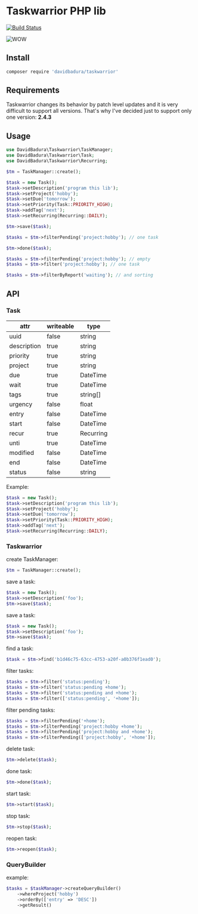# Taskwarrior PHP lib

[![Build Status](https://travis-ci.org/DavidBadura/Taskwarrior.svg?branch=master)](https://travis-ci.org/DavidBadura/Taskwarrior)

![WOW](http://i.imgur.com/mvSQh0M.gif)

## Install

```bash
composer require 'davidbadura/taskwarrior'
```

## Requirements

Taskwarrior changes its behavior by patch level updates and it is very difficult to support all versions.
That's why I've decided just to support only one version: **2.4.3**

## Usage

```php
use DavidBadura\Taskwarrior\TaskManager;
use DavidBadura\Taskwarrior\Task;
use DavidBadura\Taskwarrior\Recurring;

$tm = TaskManager::create();

$task = new Task();
$task->setDescription('program this lib');
$task->setProject('hobby');
$task->setDue('tomorrow');
$task->setPriority(Task::PRIORITY_HIGH);
$task->addTag('next');
$task->setRecurring(Recurring::DAILY);

$tm->save($task);

$tasks = $tm->filterPending('project:hobby'); // one task

$tm->done($task);

$tasks = $tm->filterPending('project:hobby'); // empty
$tasks = $tm->filter('project:hobby'); // one task

$tasks = $tm->filterByReport('waiting'); // and sorting
```

## API

### Task

|attr|writeable|type|
|----|---------|----|
|uuid|false|string|
|description|true|string|
|priority|true|string|
|project|true|string|
|due|true|DateTime|
|wait|true|DateTime|
|tags|true|string[]|
|urgency|false|float|
|entry|false|DateTime|
|start|false|DateTime|
|recur|true|Recurring|
|unti|true|DateTime|
|modified|false|DateTime|
|end|false|DateTime|
|status|false|string|

Example:

```php
$task = new Task();
$task->setDescription('program this lib');
$task->setProject('hobby');
$task->setDue('tomorrow');
$task->setPriority(Task::PRIORITY_HIGH);
$task->addTag('next');
$task->setRecurring(Recurring::DAILY);
```

### Taskwarrior

create TaskManager:

```php
$tm = TaskManager::create();
```

save a task:

```php
$task = new Task();
$task->setDescription('foo');
$tm->save($task);
```

save a task:

```php
$task = new Task();
$task->setDescription('foo');
$tm->save($task);
```

find a task:

```php
$task = $tm->find('b1d46c75-63cc-4753-a20f-a0b376f1ead0');
```

filter tasks:

```php
$tasks = $tm->filter('status:pending');
$tasks = $tm->filter('status:pending +home');
$tasks = $tm->filter('status:pending and +home');
$tasks = $tm->filter(['status:pending', '+home']);
```

filter pending tasks:

```php
$tasks = $tm->filterPending('+home');
$tasks = $tm->filterPending('project:hobby +home');
$tasks = $tm->filterPending('project:hobby and +home');
$tasks = $tm->filterPending(['project:hobby', '+home']);
```

delete task:

```php
$tm->delete($task);
```

done task:

```php
$tm->done($task);
```

start task:

```php
$tm->start($task);
```

stop task:

```php
$tm->stop($task);
```

reopen task:

```php
$tm->reopen($task);
```

### QueryBuilder

example:

```php
$tasks = $taskManager->createQueryBuilder()
    ->whereProject('hobby')
    ->orderBy(['entry' => 'DESC'])
    ->getResult()
```
